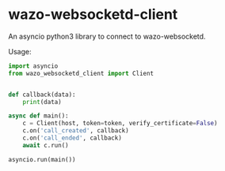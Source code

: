 # wazo-websocketd-client

An asyncio python3 library to connect to wazo-websocketd.


Usage:

```python
import asyncio
from wazo_websocketd_client import Client


def callback(data):
    print(data)

async def main():
    c = Client(host, token=token, verify_certificate=False)
    c.on('call_created', callback)
    c.on('call_ended', callback)
    await c.run()

asyncio.run(main())
```
